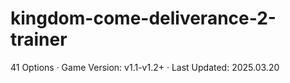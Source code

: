 # kingdom-come-deliverance-2-trainer
41 Options · Game Version: v1.1-v1.2+ · Last Updated: 2025.03.20
